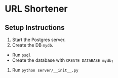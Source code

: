 # URL Shortener

## Setup Instructions

1. Start the Postgres server.
1. Create the DB `mydb`.

  * Run `psql` 
  * Create the database with `CREATE DATABASE mydb;`

1. Run `python server/__init__.py` 
